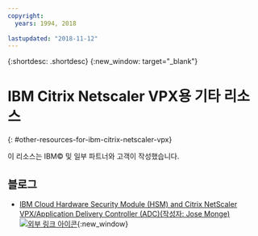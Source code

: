 ```yaml
---
copyright:
  years: 1994, 2018
  
lastupdated: "2018-11-12"
---
```


{:shortdesc: .shortdesc}
{:new_window: target="_blank"}

# IBM Citrix Netscaler VPX용 기타 리소스 
{: #other-resources-for-ibm-citrix-netscaler-vpx}

이 리소스는 IBM© 및 일부 파트너와 고객이 작성했습니다.

## 블로그

 * [IBM Cloud Hardware Security Module (HSM) and Citrix NetScaler VPX/Application Delivery Controller (ADC)(작성자: Jose Monge) ![외부 링크 아이콘](../../icons/launch-glyph.svg "외부 링크 아이콘")](https://www.ibm.com/blogs/bluemix/2018/11/deploy-ssl-offload-in-citrix-netscaler-vpx-adc-using-ibm-cloud-hsm/){:new_window}
